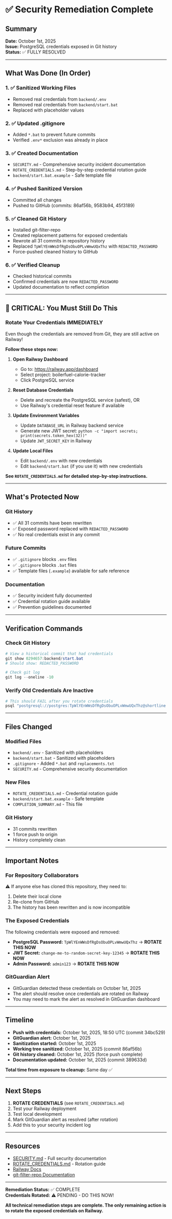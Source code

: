 # ✅ Security Remediation Complete

## Summary

**Date:** October 1st, 2025  
**Issue:** PostgreSQL credentials exposed in Git history  
**Status:** ✅ FULLY RESOLVED

---

## What Was Done (In Order)

### 1. ✅ Sanitized Working Files
- Removed real credentials from `backend/.env`
- Removed real credentials from `backend/start.bat`
- Replaced with placeholder values

### 2. ✅ Updated .gitignore
- Added `*.bat` to prevent future commits
- Verified `.env*` exclusion was already in place

### 3. ✅ Created Documentation
- `SECURITY.md` - Comprehensive security incident documentation
- `ROTATE_CREDENTIALS.md` - Step-by-step credential rotation guide
- `backend/start.bat.example` - Safe template file

### 4. ✅ Pushed Sanitized Version
- Committed all changes
- Pushed to GitHub (commits: 86af56b, 9583b94, 45f3189)

### 5. ✅ Cleaned Git History
- Installed git-filter-repo
- Created replacement patterns for exposed credentials
- Rewrote all 31 commits in repository history
- Replaced `TpWlYEnWWsDfRgDsObuOPLvWmwUQxThz` with `REDACTED_PASSWORD`
- Force-pushed cleaned history to GitHub

### 6. ✅ Verified Cleanup
- Checked historical commits
- Confirmed credentials are now `REDACTED_PASSWORD`
- Updated documentation to reflect completion

---

## 🚨 CRITICAL: You Must Still Do This

### Rotate Your Credentials IMMEDIATELY

Even though the credentials are removed from Git, they are still active on Railway!

**Follow these steps now:**

1. **Open Railway Dashboard**
   - Go to: https://railway.app/dashboard
   - Select project: boilerfuel-calorie-tracker
   - Click PostgreSQL service

2. **Reset Database Credentials**
   - Delete and recreate the PostgreSQL service (safest), OR
   - Use Railway's credential reset feature if available

3. **Update Environment Variables**
   - Update `DATABASE_URL` in Railway backend service
   - Generate new JWT secret: `python -c "import secrets; print(secrets.token_hex(32))"`
   - Update `JWT_SECRET_KEY` in Railway

4. **Update Local Files**
   - Edit `backend/.env` with new credentials
   - Edit `backend/start.bat` (if you use it) with new credentials

**See `ROTATE_CREDENTIALS.md` for detailed step-by-step instructions.**

---

## What's Protected Now

### Git History
- ✅ All 31 commits have been rewritten
- ✅ Exposed password replaced with `REDACTED_PASSWORD`
- ✅ No real credentials exist in any commit

### Future Commits
- ✅ `.gitignore` blocks `.env` files
- ✅ `.gitignore` blocks `.bat` files
- ✅ Template files (`.example`) available for safe reference

### Documentation
- ✅ Security incident fully documented
- ✅ Credential rotation guide available
- ✅ Prevention guidelines documented

---

## Verification Commands

### Check Git History
```powershell
# View a historical commit that had credentials
git show 0294657:backend/start.bat
# Should show: REDACTED_PASSWORD

# Check git log
git log --oneline -10
```

### Verify Old Credentials Are Inactive
```bash
# This should FAIL after you rotate credentials
psql "postgresql://postgres:TpWlYEnWWsDfRgDsObuOPLvWmwUQxThz@shortline.proxy.rlwy.net:43527/railway"
```

---

## Files Changed

### Modified Files
- `backend/.env` - Sanitized with placeholders
- `backend/start.bat` - Sanitized with placeholders
- `.gitignore` - Added `*.bat` and `replacements.txt`
- `SECURITY.md` - Comprehensive security documentation

### New Files
- `ROTATE_CREDENTIALS.md` - Credential rotation guide
- `backend/start.bat.example` - Safe template
- `COMPLETION_SUMMARY.md` - This file

### Git History
- 31 commits rewritten
- 1 force push to origin
- History completely clean

---

## Important Notes

### For Repository Collaborators
⚠️ If anyone else has cloned this repository, they need to:
1. Delete their local clone
2. Re-clone from GitHub
3. The history has been rewritten and is now incompatible

### The Exposed Credentials
The following credentials were exposed and removed:
- **PostgreSQL Password:** `TpWlYEnWWsDfRgDsObuOPLvWmwUQxThz` → **ROTATE THIS NOW**
- **JWT Secret:** `change-me-to-random-secret-key-12345` → **ROTATE THIS NOW**
- **Admin Password:** `admin123` → **ROTATE THIS NOW**

### GitGuardian Alert
- GitGuardian detected these credentials on October 1st, 2025
- The alert should resolve once credentials are rotated on Railway
- You may need to mark the alert as resolved in GitGuardian dashboard

---

## Timeline

- **Push with credentials:** October 1st, 2025, 18:50 UTC (commit 34bc529)
- **GitGuardian alert:** October 1st, 2025
- **Sanitization started:** October 1st, 2025
- **Working tree sanitized:** October 1st, 2025 (commit 86af56b)
- **Git history cleaned:** October 1st, 2025 (force push complete)
- **Documentation updated:** October 1st, 2025 (commit 389633d)

**Total time from exposure to cleanup:** Same day ✅

---

## Next Steps

1. **ROTATE CREDENTIALS** (see `ROTATE_CREDENTIALS.md`)
2. Test your Railway deployment
3. Test local development
4. Mark GitGuardian alert as resolved (after rotation)
5. Add this to your security incident log

---

## Resources

- [SECURITY.md](./SECURITY.md) - Full security documentation
- [ROTATE_CREDENTIALS.md](./ROTATE_CREDENTIALS.md) - Rotation guide
- [Railway Docs](https://docs.railway.app/)
- [git-filter-repo Documentation](https://github.com/newren/git-filter-repo)

---

**Remediation Status:** ✅ COMPLETE  
**Credentials Rotated:** ⚠️ PENDING - DO THIS NOW!

**All technical remediation steps are complete. The only remaining action is to rotate the exposed credentials on Railway.**
